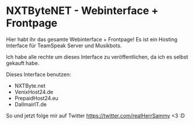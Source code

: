 # NXTByteNET - Webinterface + Frontpage

Hier habt ihr das gesamte Webinterface + Frontpage!
Es ist ein Hosting Interface für TeamSpeak Server und Musikbots.


Ich habe alle rechte um dieses Interface zu veröffentlichen, da ich es selbst gekauft habe.

Dieses Interface benutzen:
- NXTByte.net
- VenixHost24.de
- PrepaidHost24.eu
- DallmairIT.de

So und jetzt folge mir auf Twitter https://twitter.com/realHerrSammy <3 :D
